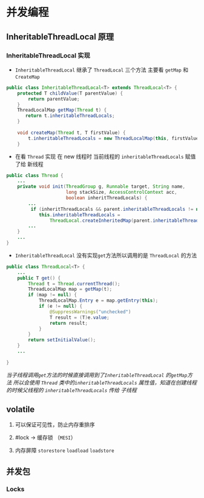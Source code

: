 # 并发编程

## InheritableThreadLocal 原理

### InheritableThreadLocal 实现

* `InheritableThreadLocal`  继承了 `ThreadLocal` 三个方法 主要看 `getMap` 和 `CreateMap`

```java
public class InheritableThreadLocal<T> extends ThreadLocal<T> {
    protected T childValue(T parentValue) {
        return parentValue;
    }
    ThreadLocalMap getMap(Thread t) {
       return t.inheritableThreadLocals;
    }
 
    void createMap(Thread t, T firstValue) {
        t.inheritableThreadLocals = new ThreadLocalMap(this, firstValue);
    }
```

* 在看 `Thread` 实现 在 new 线程时 当前线程的 `inheritableThreadLocals` 赋值了给 新线程

```java
public class Thread {
    ...
    private void init(ThreadGroup g, Runnable target, String name,
                      long stackSize, AccessControlContext acc,
                      boolean inheritThreadLocals) {
        ...
         if (inheritThreadLocals && parent.inheritableThreadLocals != null)
            this.inheritableThreadLocals =
                ThreadLocal.createInheritedMap(parent.inheritableThreadLocals);
        ...
    }
    ...
}
```

* `InheritableThreadLocal` 没有实现`get`方法所以调用的是 `ThreadLocal` 的方法

```java
public class ThreadLocal<T> {
    ...
    public T get() {
        Thread t = Thread.currentThread();
        ThreadLocalMap map = getMap(t);
        if (map != null) {
            ThreadLocalMap.Entry e = map.getEntry(this);
            if (e != null) {
                @SuppressWarnings("unchecked")
                T result = (T)e.value;
                return result;
            }
        }
        return setInitialValue();
    }
    ...
    
}
```

*当子线程调用`get`方法的时候直接调用到了`InheritableThreadLocal` 的`getMap`方法 所以会使用 `Thread` 类中的`inheritableThreadLocals` 属性值，知道在创建线程的时候父线程的 `inheritableThreadLocals` 传给 子线程*





## volatile

1. 可以保证可见性，防止内存重排序

2. #lock -> 缓存锁 （`MESI`）

3. 内存屏障 `storestore` `loadload` `loadstore`
## 并发包

### Locks

